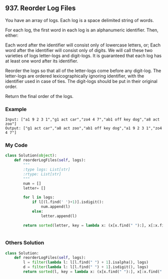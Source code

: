 ## 937. Reorder Log Files

You have an array of logs.  Each log is a space delimited string of words.

For each log, the first word in each log is an alphanumeric identifier.  Then, either:

Each word after the identifier will consist only of lowercase letters, or;
Each word after the identifier will consist only of digits.
We will call these two varieties of logs letter-logs and digit-logs.  It is guaranteed that each log has at least one word after its identifier.

Reorder the logs so that all of the letter-logs come before any digit-log.  The letter-logs are ordered lexicographically ignoring identifier, with the identifier used in case of ties.  The digit-logs should be put in their original order.

Return the final order of the logs.

### Example
```
Input: ["a1 9 2 3 1","g1 act car","zo4 4 7","ab1 off key dog","a8 act zoo"]
Output: ["g1 act car","a8 act zoo","ab1 off key dog","a1 9 2 3 1","zo4 4 7"]

```

### My Code
```python
class Solution(object):
    def reorderLogFiles(self, logs):
        """
        :type logs: List[str]
        :rtype: List[str]
        """
        num = []
        letter= []
        
        for l in logs:
            if l[(l.find(' ')+1)].isdigit():
                num.append(l)
            else:
                letter.append(l)
        
        return sorted(letter, key = lambda x: (x[x.find(" "):], x[:x.find(" ")])) + list(num)
        
```


### Others Solution
```python
class Solution:
    def reorderLogFiles(self, logs):
        l = filter(lambda l: l[l.find(" ") + 1].isalpha(), logs)
        d = filter(lambda l: l[l.find(" ") + 1].isdigit(), logs)
        return sorted(l, key = lambda x: (x[x.find(" "):], x[:x.find(" ")])) + list(d)
```

